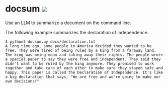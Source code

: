 # docsum ![](https://github.com/Jamesduongrx/docsum/actions/workflows/tests.yml/badge.svg)
Use an LLM to summarize a document on the command line.

The following example summarizes the declaration of independence.

```
$ python3 docsum.py docs/declaration.txt
A long time ago, some people in America decided they wanted to be free. They were tired of being ruled by a king from a faraway land. The king was being mean and taking away their rights. The people wrote a special paper to say they were free and independent. They said they didn't want to be ruled by the king anymore. They promised to work together and take care of each other to make sure they stayed safe and happy. This paper is called the Declaration of Independence. It's like a big declaration that says, "We are free and we're going to make our own decisions!"
```
